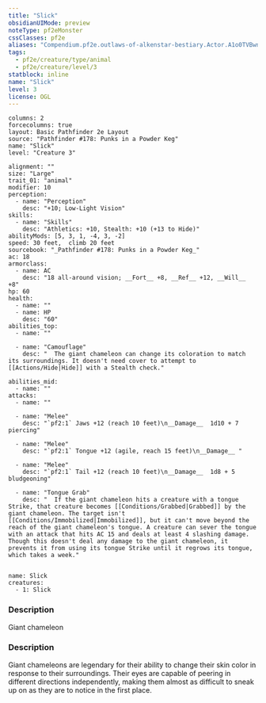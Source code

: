 ```yaml
---
title: "Slick"
obsidianUIMode: preview
noteType: pf2eMonster
cssClasses: pf2e
aliases: "Compendium.pf2e.outlaws-of-alkenstar-bestiary.Actor.A1o0TVBwnrdFyKBz" 
tags:
  - pf2e/creature/type/animal
  - pf2e/creature/level/3
statblock: inline
name: "Slick"
level: 3
license: OGL
---
```


```statblock
columns: 2
forcecolumns: true
layout: Basic Pathfinder 2e Layout
source: "Pathfinder #178: Punks in a Powder Keg"
name: "Slick"
level: "Creature 3"

alignment: ""
size: "Large"
trait_01: "animal"
modifier: 10
perception:
  - name: "Perception"
    desc: "+10; Low-Light Vision"
skills:
  - name: "Skills"
    desc: "Athletics: +10, Stealth: +10 (+13 to Hide)"
abilityMods: [5, 3, 1, -4, 3, -2]
speed: 30 feet,  climb 20 feet
sourcebook: "_Pathfinder #178: Punks in a Powder Keg_"
ac: 18
armorclass:
  - name: AC
    desc: "18 all-around vision; __Fort__ +8, __Ref__ +12, __Will__ +8"
hp: 60
health:
  - name: ""
  - name: HP
    desc: "60"
abilities_top:
  - name: ""

  - name: "Camouflage"
    desc: "  The giant chameleon can change its coloration to match its surroundings. It doesn't need cover to attempt to [[Actions/Hide|Hide]] with a Stealth check."

abilities_mid:
  - name: ""
attacks:
  - name: ""

  - name: "Melee"
    desc: "`pf2:1` Jaws +12 (reach 10 feet)\n__Damage__  1d10 + 7 piercing"

  - name: "Melee"
    desc: "`pf2:1` Tongue +12 (agile, reach 15 feet)\n__Damage__ "

  - name: "Melee"
    desc: "`pf2:1` Tail +12 (reach 10 feet)\n__Damage__  1d8 + 5 bludgeoning"

  - name: "Tongue Grab"
    desc: "  If the giant chameleon hits a creature with a tongue Strike, that creature becomes [[Conditions/Grabbed|Grabbed]] by the giant chameleon. The target isn't [[Conditions/Immobilized|Immobilized]], but it can't move beyond the reach of the giant chameleon's tongue. A creature can sever the tongue with an attack that hits AC 15 and deals at least 4 slashing damage. Though this doesn't deal any damage to the giant chameleon, it prevents it from using its tongue Strike until it regrows its tongue, which takes a week."
 
```

```encounter-table
name: Slick
creatures:
  - 1: Slick
```
### Description
Giant chameleon

### Description
Giant chameleons are legendary for their ability to change their skin color in response to their surroundings. Their eyes are capable of peering in different directions independently, making them almost as difficult to sneak up on as they are to notice in the first place.
